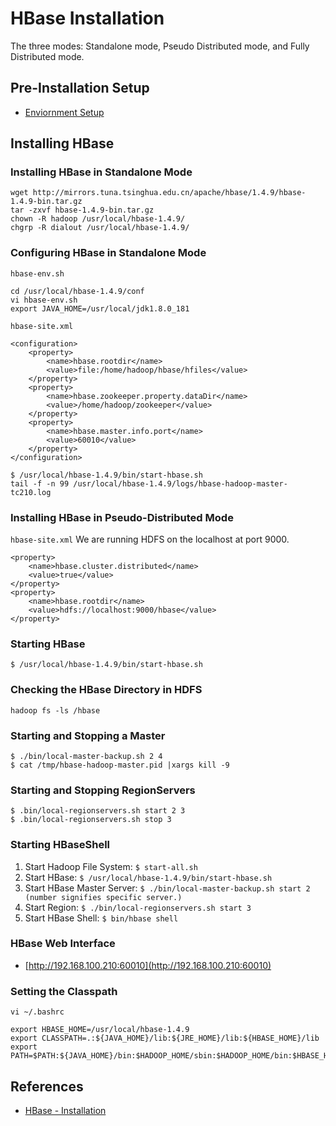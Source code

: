 # HBase Installation

The three modes: Standalone mode, Pseudo Distributed mode, and Fully Distributed mode.

## Pre-Installation Setup
- [Enviornment Setup](../../hadoop/doc/HadoopEnviornmentSetup.md)

## Installing HBase
### Installing HBase in Standalone Mode
```
wget http://mirrors.tuna.tsinghua.edu.cn/apache/hbase/1.4.9/hbase-1.4.9-bin.tar.gz
tar -zxvf hbase-1.4.9-bin.tar.gz
chown -R hadoop /usr/local/hbase-1.4.9/
chgrp -R dialout /usr/local/hbase-1.4.9/
```

### Configuring HBase in Standalone Mode
`hbase-env.sh`
```
cd /usr/local/hbase-1.4.9/conf
vi hbase-env.sh
export JAVA_HOME=/usr/local/jdk1.8.0_181
```

`hbase-site.xml`
```
<configuration>
	<property>
		<name>hbase.rootdir</name>
		<value>file:/home/hadoop/hbase/hfiles</value>
	</property>
	<property>
		<name>hbase.zookeeper.property.dataDir</name>
		<value>/home/hadoop/zookeeper</value>
	</property>
	<property>
		<name>hbase.master.info.port</name>
		<value>60010</value>
	</property>
</configuration>
```
```
$ /usr/local/hbase-1.4.9/bin/start-hbase.sh
tail -f -n 99 /usr/local/hbase-1.4.9/logs/hbase-hadoop-master-tc210.log
```

### Installing HBase in Pseudo-Distributed Mode
`hbase-site.xml`
We are running HDFS on the localhost at port 9000.
```
<property>
	<name>hbase.cluster.distributed</name>
	<value>true</value>
</property>
<property>
	<name>hbase.rootdir</name>
	<value>hdfs://localhost:9000/hbase</value>
</property>
```

### Starting HBase
`$ /usr/local/hbase-1.4.9/bin/start-hbase.sh`

### Checking the HBase Directory in HDFS
`hadoop fs -ls /hbase`

### Starting and Stopping a Master
```
$ ./bin/local-master-backup.sh 2 4
$ cat /tmp/hbase-hadoop-master.pid |xargs kill -9
```

### Starting and Stopping RegionServers
```
$ .bin/local-regionservers.sh start 2 3
$ .bin/local-regionservers.sh stop 3
```

### Starting HBaseShell
1. Start Hadoop File System: `$ start-all.sh`
1. Start HBase: `$ /usr/local/hbase-1.4.9/bin/start-hbase.sh`
1. Start HBase Master Server: `$ ./bin/local-master-backup.sh start 2 (number signifies specific server.)`
1. Start Region: `$ ./bin/local-regionservers.sh start 3`
1. Start HBase Shell: `$ bin/hbase shell`

### HBase Web Interface
- [http://192.168.100.210:60010](http://192.168.100.210:60010)

### Setting the Classpath
`vi ~/.bashrc`
```
export HBASE_HOME=/usr/local/hbase-1.4.9
export CLASSPATH=.:${JAVA_HOME}/lib:${JRE_HOME}/lib:${HBASE_HOME}/lib
export PATH=$PATH:${JAVA_HOME}/bin:$HADOOP_HOME/sbin:$HADOOP_HOME/bin:$HBASE_HOME/bin
```

## References
- [HBase - Installation](https://www.tutorialspoint.com/hbase/hbase_installation.htm)